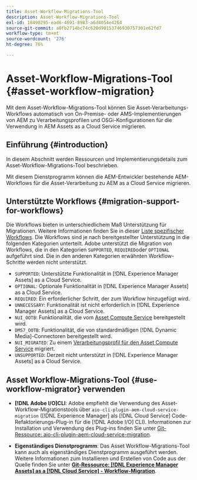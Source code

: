 ```yaml
---
title: Asset-Workflow-Migrations-Tool
description: Asset-Workflow-Migrations-Tool
exl-id: 18490295-ead6-4691-8983-a6d4054e4264
source-git-commit: a0fb2714bc74c620d90153746930757301e62fd7
workflow-type: tm+mt
source-wordcount: '276'
ht-degree: 76%

---
```


# Asset-Workflow-Migrations-Tool {#asset-workflow-migration}

Mit dem Asset-Workflow-Migrations-Tool können Sie Asset-Verarbeitungs-Workflows automatisch von On-Premise- oder AMS-Implementierungen von AEM zu Verarbeitungsprofilen und OSGi-Konfigurationen für die Verwendung in AEM Assets as a Cloud Service migrieren.

## Einführung {#introduction}

In diesem Abschnitt werden Ressourcen und Implementierungsdetails zum Asset-Workflow-Migrations-Tool beschrieben.

Mit diesem Dienstprogramm können die AEM-Entwickler bestehende AEM-Workflows für die Asset-Verarbeitung zu AEM as a Cloud Service migrieren.

## Unterstützte Workflows {#migration-support-for-workflows}

Die Workflows bieten in unterschiedlichem Maß Unterstützung für Migrationen. Weitere Informationen finden Sie in dieser [Liste spezifischer Workflows](https://github.com/adobe/aem-cloud-migration/blob/master/src/main/resources/workflowSteps.properties). Die Workflows sind je nach bereitgestellter Unterstützung in die folgenden Kategorien unterteilt. Adobe unterstützt die Migration von Workflows, die in den Kategorien `SUPPORTED`, `REQUIRED`oder `OPTIONAL` aufgeführt sind. Die in den anderen Kategorien erwähnten Workflow-Schritte werden nicht unterstützt.

* `SUPPORTED`: Unterstützte Funktionalität in [!DNL Experience Manager Assets] as a Cloud Service.
* `OPTIONAL`: Optionale Funktionalität in [!DNL Experience Manager Assets] as a Cloud Service.
* `REQUIRED`: Ein erforderlicher Schritt, der zum Workflow hinzugefügt wird.
* `UNNECESSARY`: Funktionalität ist nicht erforderlich in [!DNL Experience Manager Assets] as a Cloud Service.
* `NUI_OOTB`: Funktionalität, die vom [Asset Compute Service](/help/assets/asset-microservices-configure-and-use.md) bereitgestellt wird.
* `DMS7_OOTB`: Funktionalität, die von standardmäßigen [!DNL Dynamic Media]-Connectoren bereitgestellt wird.
* `NUI_MIGRATED`: Zu einem [Verarbeitungsprofil für den Asset Compute Service](/help/assets/asset-microservices-configure-and-use.md) migriert.
* `UNSUPPORTED`: Derzeit nicht unterstützt in [!DNL Experience Manager Assets] as a Cloud Service.

## Asset Workflow-Migrations-Tool {#use-workflow-migrator} verwenden

* **[!DNL Adobe I/O]CLI**: Adobe empfiehlt die Verwendung des Asset-Workflow-Migrationstools über  `aio-cli-plugin-aem-cloud-service-migration` ([!DNL Experience Manager] als  [!DNL Cloud Service] Code-Refaktorierungs-Plug-in für die  [!DNL Adobe I/O] CLI). Informationen zur Installation und Verwendung des Plug-ins finden Sie unter [Git-Ressource: aio-cli-plugin-aem-cloud-service-migration](https://github.com/adobe/aio-cli-plugin-aem-cloud-service-migration#introduction).

* **Eigenständiges Dienstprogramm**: Das Asset Workflow-Migrations-Tool kann auch als eigenständiges Dienstprogramm ausgeführt werden. Weitere Informationen zum Installieren und Erstellen von Code aus der Quelle finden Sie unter **[Git-Ressource: [!DNL Experience Manager Assets] as a [!DNL Cloud Service] - Workflow-Migration](https://github.com/adobe/aem-cloud-migration)**.
